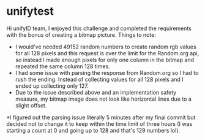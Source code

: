 # unifytest
Hi unifyID team, I enjoyed this challenge and completed the requirements with the bonus of creating a bitmap picture. 
Things to note:
- I would've needed 49152 random numbers to create random rgb values for all 128 pixels and this request is over the limit for the Random.org api, so instead I made enough pixels for only one column in the bitmap and repeated the same column 128 times.
- I had some issue with parsing the response from Random.org so I had to rush the ending. Instead of collecting values for all 128 pixels and I ended up collecting only 127. 
- Due to the issue described above and an implementation safety measure, my bitmap image does not look like horizontal lines due to a slight offset. 

*I figured out the parsing issue literally 5 minutes after my final commit but decided not to change it to keep within the time limit of three hours (I was starting a count at 0 and going up to 128 and that's 129 numbers lol).
